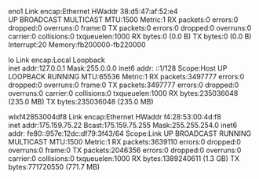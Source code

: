 eno1      Link encap:Ethernet  HWaddr 38:d5:47:af:52:e4  
          UP BROADCAST MULTICAST  MTU:1500  Metric:1
          RX packets:0 errors:0 dropped:0 overruns:0 frame:0
          TX packets:0 errors:0 dropped:0 overruns:0 carrier:0
          collisions:0 txqueuelen:1000 
          RX bytes:0 (0.0 B)  TX bytes:0 (0.0 B)
          Interrupt:20 Memory:fb200000-fb220000 

lo        Link encap:Local Loopback  
          inet addr:127.0.0.1  Mask:255.0.0.0
          inet6 addr: ::1/128 Scope:Host
          UP LOOPBACK RUNNING  MTU:65536  Metric:1
          RX packets:3497777 errors:0 dropped:0 overruns:0 frame:0
          TX packets:3497777 errors:0 dropped:0 overruns:0 carrier:0
          collisions:0 txqueuelen:1000 
          RX bytes:235036048 (235.0 MB)  TX bytes:235036048 (235.0 MB)

wlxf42853004df8 Link encap:Ethernet  HWaddr f4:28:53:00:4d:f8  
          inet addr:175.159.75.22  Bcast:175.159.75.255  Mask:255.255.254.0
          inet6 addr: fe80::957e:12dc:df79:3f43/64 Scope:Link
          UP BROADCAST RUNNING MULTICAST  MTU:1500  Metric:1
          RX packets:3639110 errors:0 dropped:0 overruns:0 frame:0
          TX packets:2046356 errors:0 dropped:0 overruns:0 carrier:0
          collisions:0 txqueuelen:1000 
          RX bytes:1389240611 (1.3 GB)  TX bytes:771720550 (771.7 MB)

